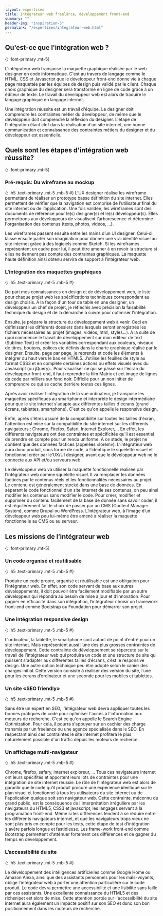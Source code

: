 ```yaml
---
layout: expertises
title: Intégrateur web freelance, développement front-end
summary: ""
header-img: "inspiration-5"
permalink: "/expertises/integrateur-web.html"
---
```


## Qu'est-ce que l'intégration web ?
{: .font-primary .mt-5}

L'intégrateur web transpose la maquette graphique réalisée par le web designer en code informatique. C'est au travers de langage comme le HTML, CSS et Javascript que le développeur front-end donne vie à chaque page maquettée par les équipes de design puis validé par le client. Chaque choix graphique du designer sera transformé en ligne de code grâce à un éditeur de texte. Le travail du développeur web est alors de traduire le langage graphique en langage internet.

Une intégration réussite est un travail d'équipe. Le designer doit comprendre les contraintes métier du développeur, de même que le développeur doit comprendre la réflexion du designer. L'étape de l'intégration étant clef dans la réalisation d'un site internet, une bonne communication et connaissance des contraintes métiers du designer et du développeur est essentielle.

## Quels sont les étapes d'intégration web réussite?
{: .font-primary .mt-5}

### Pré-requis: Du wireframe au mockup
{: .h5 .text-primary .mt-5 .mb-5  #}
L’UX designer réalise les wireframe permettant de réaliser un prototype basse définition du site internet. Elles permettent de vérifier que la navigation est comprise de l’utilisateur final du site internet ou de l’application. Une fois validée, les wireframes sont des documents de référence pour le(s) designer(s) et le(s) développeur(s). Elles permettrons aux développeurs de visualisent l’arborescence et détermine l'organisation des contenus (texts, photos, vidéos, …). 

Les wireframes passent ensuite entre les mains d’un UI designer. Celui-ci  laisse ensuite parler son imagination pour donner une vrai identité visuel au site internet grâce à des logiciels comme Sketch. Si les wireframes représentent un cadre pour lui, il peut être amener à en revoir la structure si elles ne tiennent pas compte des contraintes graphiques. La maquette haute définition ainsi obtenu servira de support à l’intégrateur web.

### L’intégration des maquettes graphiques
{: .h5 .text-primary .mt-5 .mb-5  #}

De part mes connaissances en design et de développement web, je liste pour chaque projet web les spécifications techniques correspondant au design choisis. A la façon d'un tour de table en une designer, un développeur un chef de projet, je réfléchis avec précision la faisabilité technique du design et de la démarche à suivre pour optimiser l'intégration. 

Ensuite, je prépare la structure du développement web à venir. Ceci en définissant les différents dossiers dans lesquels seront enregistrés les fichiers nécessaires au projet (images, vidéos, html, styles...). A la suite de quoi commence le travail de développement sur mon éditeur de text (Sublime Text) et créer les variables correspondant aux couleurs, niveaux de titres, boutons, polices etc définis dans la charte graphique réalisé par le designer. Ensuite, page par page, je reprends et code les éléments à intégrer du haut vers le bas en HTML5. J’utilise les feuilles de style au format CSS3 et en compléte certaines actions ou effets visuels avec du Javascript (ou jQuery).. Pour visualiser ce qui se passe sur l'écran du développeur front-end, il faut reprendre la film Matrix et cet image de lignes de code par milliers sur fond noir. Difficile pour un non initier de comprendre ce qui se cache derrière toutes ces lignes. 

Après avoir réaliser l'intégration de la vue ordinateur, je transpose les maquettes spécifiques au smartphone et interprète le design intermédiaire pour que le site internet s'adapte aux différentes tailles d'écrans (grand écrans, tablettes, smartphone). C'est ce qu'on appelle le responsive design.

Enfin, après s'êtres assuré de la compatibilité sur toutes les tailles d'écran, l'attention est mise sur la compatibilité du site internet sur les différents navigateurs : Chrome, Firefox, Safari, Internet Explorer,... En effet, les différents navigateurs ont des contraintes et spécificités qu'il est essentiel de prendre en compte pour un rendu uniforme.
A ce stade, le projet ne contient que des données factices (appelées «lorem»). L’intégrateur web aura donc produit, sous forme de code, à l’identique le squelette visuel et fonctionnel  créer par le’UX/UI designer, avant que le développeur web ne le connecte aux API et/ou serveurs web.

Le développeur web va utiliser la maquette fonctionnelle réalisée par l’intégrateur web comme squelette visuel. Il va remplacer les données factices par le contenus réels et les fonctionnalités nécessaires au projet. Le contenu est généralement stocké dans une base de données. En séparant le code fonctionnel d’un site internet de ses contenus, on peu ainsi modifier les contenus sans modifier le code. Pour créer, modifier et supprimer du contenu facilement de la base de donnée sans savoir coder, il est régulièrement fait le choix de passer par un CMS (Content Manager System), comme Drupal ou WordPress. L’intégrateur web, à l’image d’un développeur web peu lui-même être amené à réaliser la maquette fonctionnelle au CMS ou au serveur.

## Les missions de l’intégrateur web
{: .font-primary .mt-5}

### Un code organisé et réutilisable
{: .h5 .text-primary .mt-5 .mb-5  #}

Produire un code propre, organisé et réutilisable est une obligation pour l’intégrateur web. En effet, son code servant de base aux autres développements, il doit pouvoir être facilement modifiable par un autre développeur qui répondra au besoin de mise à jour et d’innovation. Pour gagner en efficacité dans son intégration, l’intégrateur choisir un framework front-end comme Bootstrap ou Foundation pour démarrer son projet.

### Une intégration responsive design
{: .h5 .text-primary .mt-5 .mb-5  #}

L'ordinateur, la tablette, le smartphone sont autant de point d’entré pour un site internet. Mais représentent aussi l’une des plus grosses contraintes de développement. Cette contrainte de développement se répercute sur le travail de l’intégrateur web qui produira un code et une structure de site qui puissent s'adapter aux différentes tailles d’écrans, c’est le responsive design. 
Une autre option technique peu être adopté selon le cahier des charges initial. Cette version consiste à réaliser des version du site, l’une pour les écrans d’ordinateur et une seconde pour les mobiles et tablettes.

### Un site «SEO friendly»
{: .h5 .text-primary .mt-5 .mb-5  #}

Sans être un expert en SEO, l'intégrateur web devra appliquer toutes les bonnes pratiques de code pour optimiser l'accès à l'information aux moteurs de recherche. C'est ce qu'on appelle le Search Engine Optimization. Pour cela, il pourra s'appuyer sur un cachier des charge transmis par un freelance ou une agence spécialisée dans le SEO. En respectant ainsi ces contraintes le site internet profitera le plus naturelement possible d'un traffic depuis les moteurs de recherce. 


### Un affichage multi-navigateur
{: .h5 .text-primary .mt-5 .mb-5  #}

Chrome, firefox, safary, internet exploreur, ... Tous ces navigateurs internet ont leurs spécifités et apportent leurs lots de contraintes pour une intégration de site internet réussie. Le rôle de l'intégrateur web est alors de garantir que le code qu'il produit procure une expérience identique sur le plan visuel et fonctionnel à tous les utilisateurs du site internet ou de l'application quelque soit son navigateur web. Cette contrainte, méconnu du grand public, est la conséquence de l'interprétation irrégulière par les navigateurs du HTML5, CSS3 et javascript, les langages servant à la programation front-end. Même si les différences tendent à se réduire entre les différents navigateurs internet, et que les navigateurs trops vieux ne sont plus pris en compte pour les tests, cette étape de test d'intégration s'avère parfois longue et fastidieuse. Les frame-work front-end comme Bootstrap permettent d'atténuer fortement ces différences et de gagner du temps en développement.

### L’accessibilité du site
{: .h5 .text-primary .mt-5 .mb-5  #}

Le développement des intéligences artificielles comme Google Home ou Amazon Alexa, ainsi que des assistants personnels pour les mals-voyants, oblige l'intégrateur web à porter une attention particulière sur le code produit. Le code devra permettre une accessibilité et une lisibilité sans faille par ces assistants. Une excellente connaissance du HTML5 et des richsnipet est alors de mise. Cette attention portée sur l'accessibilité du site internet aura également un impacte positif sur son SEO et donc son bon positionnement dans les moteurs de recherche.